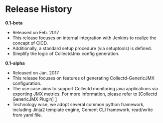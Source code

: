 Release History
===============

**0.1-beta**
- Released on Feb. 2017
- This release focuses on internal integration with Jenkins to realize the concept of CICD. 
- Additionally, a standard setup procedure (via setuptools) is defined.
- Simplify the logic of CollectdJmx config generation. 

**0.1-alpha**
- Released on Jan. 2017
- This release focuses on features of generating Collectd-GenericJMX configuration.
- The use case aims to support Collectd monitoring java applications via exporting JMX metrics. For more information, please refer to [Collectd GenericJMX Plugin] [1]
- Technology wise, we adopt several common python framework, including Jinja2 template engine, Cement CLI framework, read/write from yaml file.

[1]: https://collectd.org/wiki/index.php/Plugin:GenericJMX

